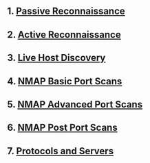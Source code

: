 ## 1. [Passive Reconnaissance](Passive%20Reconnaissance.md)
## 2. [Active Reconnaissance](Active%20Reconnaissance.md)
## 3. [Live Host Discovery](NMAP%20Live%20Host%20Discovery.md)
## 4. [NMAP Basic Port Scans](NMAP%20Basic%20Port%20Scans.md)
## 5. [NMAP Advanced Port Scans](NMAP%20Advanced%20Port%20Scans.md)
## 6. [NMAP Post Port Scans](NMAP%20Post%20Port%20Scans.md)
## 7. [Protocols and Servers](Protocols%20and%20Servers.md)
